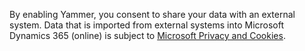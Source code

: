 By enabling Yammer, you consent to share your data with an external system. Data that is imported from external systems into Microsoft Dynamics 365 (online) is subject to [Microsoft Privacy and Cookies](http://go.microsoft.com/fwlink/p/?LinkID=521839).
